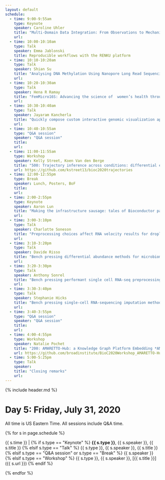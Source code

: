 ```yaml
---
layout: default
schedule:
  - time: 9:00-9:55am
    type: Keynote
    speaker: Caroline Uhler
    title: "Multi-Domain Data Integration: From Observations to Mechanistic Insights"
    url: 
  - time: 10:00-10:10am
    type: Talk
    speaker: Emma Jablonski
    title: Reproducible workflows with the RENKU platform
  - time: 10:10-10:20am
    type: Talk
    speaker: Shian Su
    title: "Analysing DNA Methylation Using Nanopore Long Read Sequencing"
    url:
  - time: 10:20-10:30am
    type: Talk
    speaker: Hena R Ramay
    title: "FemMicro16S: Advancing the science of  women’s health through open data sharing"
    url:
  - time: 10:30-10:40am
    type: Talk
    speaker: Jayaram Kancherla
    title: "Quickly compose custom interactive genomic visualization apps in R/Bioc with epiviz components"
    url:
  - time: 10:40-10:55am
    type: "Q&A session"
    speaker: "Q&A session"
    title: 
    url:
  - time: 11:00-11:55am
    type: Workshop
    speaker: Kelly Street, Koen Van den Berge
    title: "500: Trajectory inference across conditions: differential expression and differential progression"
    url: https://github.com/kstreet13/bioc2020trajectories
  - time: 12:00-12:55pm
    type: Break
    speaker: Lunch, Posters, BoF
    title: 
    url: 
  - time: 2:00-2:55pm
    type: Keynote
    speaker: Aaron Lun
    title: "Making the infrastructure sausage: tales of Bioconductor package development"
    url: 
  - time: 3:00-3:10pm
    type: Talk
    speaker: Charlotte Soneson
    title: "Preprocessing choices affect RNA velocity results for droplet scRNA-seq data"
    url: 
  - time: 3:10-3:20pm
    type: Talk
    speaker: Davide Risso
    title: "Bench pressing differential abundance methods for microbiome data"
    url: 
  - time: 3:20-3:30pm
    type: Talk
    speaker: Anthony Sonrel
    title: "Bench pressing performant single cell RNA-seq preprocessing tools through pipeComp; a general framework for the evaluation of computational pipelines"
    url: 
  - time: 3:30-3:40pm
    type: Talk
    speaker: Stephanie Hicks
    title: "Bench pressing single-cell RNA-sequencing imputation methods"
    url: 
  - time: 3:40-3:55pm
    type: "Q&A session"
    speaker: "Q&A session"
    title: 
    url:
  - time: 4:00-4:55pm
    type: Workshop
    speaker: Natalie Pochet
    title: "200: AMARETTO-Hub: a Knowledge Graph Platform Embedding *AMARETTO Tools for Multimodal and Multiscale Network BioMedicine"
    url: https://github.com/broadinstitute/BioC2020Workshop_AMARETTO-Hub
  - time: 5:00-5:25pm
    type: Talk
    speaker: 
    title: "Closing remarks"
    url: 
---
```


{% include header.md %}

# Day 5: Friday, July 31, 2020

All time is US Eastern Time. All sessions include Q&A time.

{% for s in page.schedule %}

{{ s.time }} | {% if s.type == "Keynote" %} **{{ s.type }}**, {{ s.speaker }}, {{ s.title }} {% elsif s.type == "Talk" %} {{ s.type }}, {{ s.speaker }}, {{ s.title }} {% elsif s.type == "Q&A session" or s.type == "Break" %} {{ s.speaker }} {% elsif s.type == "Workshop" %} {{ s.type }}, {{ s.speaker }}, [{{ s.title }}]({{ s.url }}) {% endif %}

{% endfor %}

